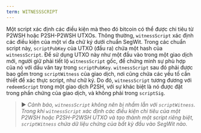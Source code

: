 ```yaml
---
term: WITNESSSCRIPT
---
```


Một script xác định các điều kiện mà theo đó bitcoin có thể được chi tiêu từ P2WSH hoặc P2SH-P2WSH UTXOs. Thông thường, `witnessScript` xác định các điều kiện của một ví đa chữ ký dưới chuẩn SegWit. Trong các chuẩn script này, `scriptPubKey` của UTXO (đầu ra) chứa một hash của `witnessScript`. Để sử dụng UTXO này như một đầu vào trong một giao dịch mới, người giữ phải tiết lộ `witnessScript` gốc, để chứng minh sự phù hợp của nó với dấu vân tay trong `scriptPubKey`. `witnessScript` sau đó phải được bao gồm trong `scriptWitness` của giao dịch, nơi cũng chứa các yếu tố cần thiết để xác thực script, như chữ ký. Do đó, `witnessScript` tương đương với `redeemScript` trong một giao dịch P2SH, với sự khác biệt là nó được đặt trong phần chứng của giao dịch, và không phải trong `scriptSig`.

> ► *Cảnh báo, `witnessScript` không nên bị nhầm lẫn với `scriptWitness`. Trong khi `witnessScript` xác định các điều kiện chi tiêu của một P2WSH hoặc P2SH-P2WSH UTXO và tạo thành một script riêng biệt, `scriptWitness` chứa dữ liệu chứng của bất kỳ đầu vào SegWit nào.*